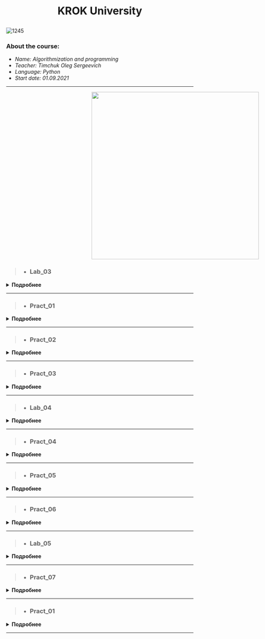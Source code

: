 # <p align="center">   __KROK University__ <p>

![1245](https://user-images.githubusercontent.com/90028606/155211222-5c67bc7a-bc6d-44c7-8211-edc8c8da3ee8.png)
 
### **About the course:**
- *Name: Algorithmization and programming*
- *Teacher: Timchuk Oleg Sergeevich*
- *Language: Python*
- *Start date: 01.09.2021*

***
<img src="https://user-images.githubusercontent.com/90028606/155345374-991cbb50-3417-4069-8ee2-c7588bf36b3b.png" height="450" hspace="230">
 
>- ### Lab_03
<details>
<summary><b>Подробнее</b></summary><p> </p>
 
>- 💻 <b>Code:</b> _[Link](https://github.com/)_
> 
>- 👨‍💻 <b>Task:</b> Organize data input and format output of specified data types according to the option number. In the table. for each option there are requirements for the amount, type and format of data. Organize the output of each object using the % operator, the method str.format() and "f" lines.
<table border="1" cellspacing="0" cellpadding="0" width="604">
    <tr>
        <td width="151" colspan="2" valign="top">
            <p align="center"><b>Integers</b></p>
        </td>
        <td width="171" colspan="4" valign="top">
            <p align="center"><b>Real numbers</b></p>
        </td>
        <td width="124" rowspan="3" valign="top">
            <p align="center"><b>The number of characters in a line</b></p>
        </td>
        <td width="124" rowspan="3" valign="top">
            <p align="center"><b>The value of a logical object</b></p>
        </td>
    </tr>
    <tr>
        <td width="70" rowspan="2" valign="top">
            <p align="center"><b>Number of numbers</b></p>
        </td>
        <td width="87" rowspan="2" valign="top">
            <p align="center"><b>The width of the number field</b></p>
        </td>
        <td width="70" rowspan="2" valign="top">
            <p align="center"><b>Number of numbers</b></p>
        </td>
        <td width="38" rowspan="2" valign="top">
            <p align="center"><b>Real floating point number (specified output field width</b>)</p>
        </td>
        <td width="70" colspan="2" valign="top">
            <p align="center"><b>A real number with a fixed point</b></p>
        </td>
    </tr>
    <tr>
        <td width="28">
            <p align="center"><b>Output field width</p>
        </td>
        <td width="38">
            <p align="center"><b>Number of positions after the point</p>
        </td>
    </tr>
    <tr>
        <td width="63" valign="top">
            <p align="center">2</p>
        </td>
        <td width="87" valign="top">
            <p align="center">5</p>
        </td>
        <td width="66" valign="top">
            <p align="center">4</p>
        </td>
        <td width="38" valign="top">
            <p align="center">10</p>
        </td>
        <td width="28">
            <p align="center">7</p>
        </td>
        <td width="38">
            <p align="center">4</p>
        </td>
        <td width="94" valign="top">
            <p align="center">4</p>
        </td>
        <td width="122" valign="top">
            <p align="center">True</p>
        </td>
    </tr>
</table>
</details>

***
 
>- ### Pract_01
<details>
<summary><b>Подробнее</b></summary><p> </p>
 
>- <b>💻 Code:</b> _[Link](https://github.com/)_
> 
>- <b>👨‍💻 Task: </b>
 
<b>Task #1:</b> Construct these numeric values:
 
- Integer zero
- Floating point zero
- Integer one hundred and one
- Floating point one thousand
- Floating point one thousand using scientific notation
- Create a positive integer, a negative integer, and zero. Assign them to variables
- Write several arithmetic expressions. Bind the values to variables. 
- Use a variety of operators, e.g. +, -, /, *, etc. Use parentheses to control operator scope.
- Create several floats and assign them to variables.
- Write several arithmetic expressions containing your float variables.
- Write several expressions using mixed arithmetic (integers and floats).
- Obtain a float as a result of division of one integer by another; do so by explicitly converting one integer to a float.

<b>Task #2:</b> Type Conversation
- Construct an integer from the string "123"
- Construct a float from the integer 123
- Construct an integer from the float 12.345
 
<b>Task #3:</b> Digits of a Number
- Write a Python-script that detects the last 4 digits of a credit card.
- Find the sum of the digits of a three-digit number
</details>
 

***  
 
 >- ### Pract_02
<details>
<summary><b>Подробнее</b></summary><p> </p>
 
>- <b>💻 Code:</b> _[Link](https://github.com/Acid330/KrokUniversity/blob/main/pract_2.py)_
> 
>- <b>👨‍💻 Task :</b> 
 
<b>Task #1:</b>

- Assume that we define x, y, and z to refer to int values. Write an expression that computes whether...

...x is odd

...x is a multiple of 20 (e.g., 20, 40, 60, ...)

- Assume that zero is a positive number. Write an expression that computes whether...
 
...x and y are both positive

...x and y have the same sign (both are positive or both are negative)
 
...x and y have different signs (one is positive and one is negative)
 
- Write an expression that computes whether...
 
...all three names (x, y, and z) are bound to equal values
 
...all three names (x, y, and z) are bound to different values (none the same)
 
...two variables store the same value, but the third one is different
 
<b>Task #2:</b>
 
- Assume that we specify two points in space by definint the x and y coordinate of each using x1, y1, x2, and y2 all which are float. Write an expression that computes...
 
...the distance between these points
 
...the slope of the line from the first point to the second
 
...whether both points lie on the same line from the origin
 
...whether the first point is above the second
 
...what quadrant the first point lies in (1st, 2nd, 3rd, or 4th)
 
...whether the two points lie in the same quadrant
 
 </b>
</details>
 

***  

  >- ### Pract_03
<details>
<summary><b>Подробнее</b></summary><p> </p>
 
>- <b>💻 Code:</b> _[Link](https://github.com/)_
> 
>- <b>👨‍💻 Task:</b>
 
1. Write a Python program using loop structure to print numbers 1.2.3……9
2. Write a Python program using loop structure to print numbers 9.8.7…..1
3. Write a Python program to print on the screen odd numbers between 5..13
4. Write a Python program to add all the numbers entered by a user until user enters 0.
5. Write a Python Program to reverse a number. For example, if user enters 123 as input then 321 is printed as output.
6. Write Python program to find and print factorial of a number
 
</details>

***  

>- ### Lab_04
<details>
<summary><b>Подробнее</b></summary><p> </p>
 
>- <b>💻 Code:</b> _[Link](https://github.com/)_
> 
>- <b>👨‍💻 Task:</b>
 
1. Write a program that changes the values of two integer variables a and b without use of additional variables.

2. Write a program that calculates and displays:

    * arithmetic mean of two integers a and b;
    * geometric mean of two integers a and b.

3. Write a program that rearranges the digits of the three-digit number that is specified user in reverse order and displays a new number on the screen.

4. Write a program that determines the total number of hours of the day (variable hour) and the total number of minutes of the day (variable minute) that have passed before the current seconds of the day (variable second). For example, if second = 11111 (second = 3 * 3600 + 5 * 60 + 11), then hour = 3 and minute = 5.

5. Write a program that determines the value of the angle in degrees (variable corner) between clockwise at the beginning of the day and its state in hour hours, minutes minutes and second seconds (0 ≤ hour ≤ 11; 0 ≤ minute; second ≤ 59).

6. Write a program that determines whether a natural number entered by the user:

    * even;
    * ending in the number 5.

7. Write a program that determines the value of an integer variable number - from 1 to 7, c depending on which day of the week (Monday to Sunday) is the day (whole variable day) of a low year, in which January 1 is Monday (1 ≤ day ≤ 365).
 
</details>

***  

>- ### Pract_04
<details>
<summary><b>Подробнее</b></summary><p> </p>
 
>- <b>💻 Code:</b> _[Link](https://github.com/)_
> 
>- <b>👨‍💻 Task:</b>
 
1. Write a program that reads 4 numbers from the keyboard and displays most of them.

2. Determine the number of days in the year that the user enters. In a leap year - 366 days, while in a normal 365.

3. A triangle exists only when the sum of any two of its sides is greater than the third. Given: a, b, c are the sides of the assumed triangle. Write a program that will indicate whether such a triangle exists or not.

4. Display all numbers in the range 1 to 100 multiples of 7.

5. Calculate using a factorial cycle the number n

6. Display the hourglass, the maximum width of which is read from the keyboard (odd number). In the example, the width is 5.
``` py
 *****
  ***
   *
  ***
 *****
```
7. Use cycles to display all prime numbers from 1 to 100. 
 
</details>

***

>- ### Pract_05
<details>
<summary><b>Подробнее</b></summary><p> </p>
 
>- <b>💻 Code:</b> _[Link](https://github.com/)_
> 
>- <b>👨‍💻 Task:</b>
 
1. Write a Python program to generate and print a list, where the values are square of numbers between 1 and 30 (both included)
2. Write a Python program to display the examination schedule.
(extract the date from exam_st_date).
exam_st_date = (11, 12, 2014)
Sample Output : The examination will start from : 11 / 12 / 2014
3. Write a Python program which accepts a sequence of commaseparated numbers from user and generate a list and a tuple with those numbers.
Sample data : 3, 5, 7, 23
Output:
List : ['3', ' 5', ' 7', ' 23']
Tuple : ('3', ' 5', ' 7', ' 23')
4. Write a Python function that takes two lists and returns True if they have at least one common member.
5. Write a Python-script.
There is a bus moving in the city, and it takes and drop some people in each bus stop.

- You are provided with a list (or array) of integer arrays (or tuples). Each integer array has two items which represent number of people get into bus (The first item) and number of people get off the bus (The second item) in a bus stop.

- Your task is to return number of people who are still in the bus after the last bus station (after the last array). Even though it is the last bus stop, the bus is not empty and some people are still in the bus, and they are probably sleeping there :D
 
</details>

***  

 >- ### Pract_06
<details>
<summary><b>Подробнее</b></summary><p> </p>
 
>- <b>💻 Code:</b> _[Link](https://github.com/)_
> 
>- <b>👨‍💻 Task:</b>
 
1. Write a Python program to calculate the length of a string.

2. Write a Python program to get a string made of the first 2 and the last 2 chars from a given a string. If the string length is less than 2, return instead the empty string. 

- Sample Strings:
  * 'w3resource' Expected Result : 'w3ce'
  * 'w3' Expected Result : 'w3w3'
  * 'w' Expected Result : Empty String

3. Write a Python program to get a string from a given string where all occurrences of its first char have been changed to '$', except the first char itself.
* Sample String : 'restart' 
* Expected Result : 'resta$t' 

4. Write a Python function to reverses a string if it's length is a multiple of 4.

5. Write a Python program that accepts a comma separated sequence of words as input and prints the unique words in sorted form (alphanumerically). 
* Sample Words : red, white, black, red, green, black 
* Expected Result : black, green, red, white,red
 
</details>

***  

>- ### Lab_05
<details>
<summary><b>Подробнее</b></summary><p> </p>
 
>- <b>💻 Code:</b> _[Link](https://github.com/)_
> 
>- <b>👨‍💻 Task:</b>

1. Write a program for calculating the factorial of a natural number n (the factorial of the number n is equal to 1*2* ...* n).

2. Program. A sequence is given, which should be avenged from 2 to 20 words, in the skin language from 1 to 8 small letters, between common words - at least one gap, after the remaining word - a speck. Bring on the screen those words of the sequence, yakі vіdminnі vіd the rest of the word and the first letter of the word enter the new one more times.

3. A word has been given. Designate the number of words that end with the letter r. 
 
</details>

***  

>- ### Pract_07
<details>
<summary><b>Подробнее</b></summary><p> </p>
 
>- <b>💻 Code:</b> _[Link](https://github.com/)_
> 
>- <b>👨‍💻 Task:</b>

<b>Task #1:</b>

Implement a script which receives a string and replaces all " symbols with ' and vise versa. The script should return modified string.

<b>Task #2:</b>
 
Write a script that checks whether a string is a palindrome or not.

Returns 'True' if it is palindrome, else 'False'.

To check your implementation you can use strings from here
 

The script has to ignore special characters, whitespaces and different cases

<b>Task #3:</b>

Implement a script which works the same as str.split

<b>Task #4:</b>

Implement a script which returns the longest word in the given string.

The word can contain any symbols except whitespaces (`,\n,\tand so on).

If there are multiple longest words in the string with a same length return the word that occurs first.

 <b>Task #5:</b>

For a positive integer n calculate the result value, which is equal to the sum of the odd numbers of n.

Example

n = 1234 result = 4

n = 246 result = 0
 
</details>

***  





  >- ### Pract_01
<details>
<summary><b>Подробнее</b></summary><p> </p>
 
>- <b>💻 Code:</b> _[Link](https://github.com/)_
> 
>- <b>👨‍💻 Task:</b>
 
 
</details>

***  
